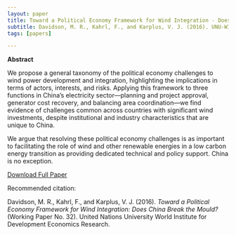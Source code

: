 ```yaml
---
layout: paper
title: Toward a Political Economy Framework for Wind Integration - Does China Break the Mould?
subtitle: Davidson, M. R., Kahrl, F., and Karplus, V. J. (2016). UNU-WIDER.
tags: [papers]

---
```


**Abstract**

We propose a general taxonomy of the political economy challenges to wind power development and integration, highlighting the implications in terms of actors, interests, and risks. Applying this framework to three functions in China’s electricity sector—planning and project approval, generator cost recovery, and balancing area coordination—we find evidence of challenges common across countries with significant wind investments, despite institutional and industry characteristics that are unique to China.

We argue that resolving these political economy challenges is as important to facilitating the role of wind and other renewable energies in a low carbon energy transition as providing dedicated technical and policy support. China is no exception.


[Download Full Paper](https://www.wider.unu.edu/publication/towards-political-economy-framework-wind-power)

Recommended citation:

Davidson, M. R., Kahrl, F., and Karplus, V. J. (2016). _Toward a Political Economy Framework for Wind
Integration: Does China Break the Mould?_ (Working Paper No. 32). United Nations University World
Institute for Development Economics Research.